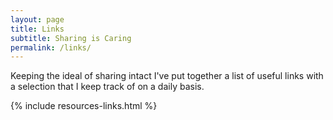 ```yaml
---
layout: page
title: Links
subtitle: Sharing is Caring
permalink: /links/
---
```


Keeping the ideal of sharing intact I've put together a list of useful links with a selection that I keep track of on a daily basis.

{% include resources-links.html %}
